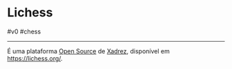 
# Lichess
#v0 #chess

---
É uma plataforma [Open Source](src/2024/07/02/2024-07-02-Open_Source.md) de [Xadrez](index/Xadrez.md), disponível em https://lichess.org/.